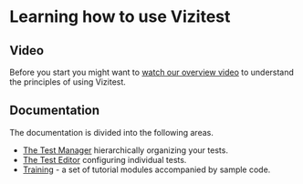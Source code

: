 # Learning how to use Vizitest

## Video
Before you start you might want to [watch our overview video](https://youtu.be/klIt9VhxsNA) to understand the principles of using Vizitest.

## Documentation
The documentation is divided into the following areas.

- [The Test Manager](test-manager-intro.md) hierarchically organizing your tests.
- [The Test Editor](test-editor.md) configuring individual tests.
- [Training](training.md) - a set of tutorial modules accompanied by sample code.


